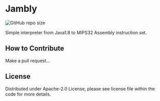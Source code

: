 # Jambly
![GitHub repo size](https://img.shields.io/github/repo-size/NicoMincuzzi/jambly)

Simple interpreter from Java1.8 to MIPS32 Assembly instruction set.


## How to Contribute
Make a pull request...

## License
Distributed under Apache-2.0 License, please see license file within the code for more details.
